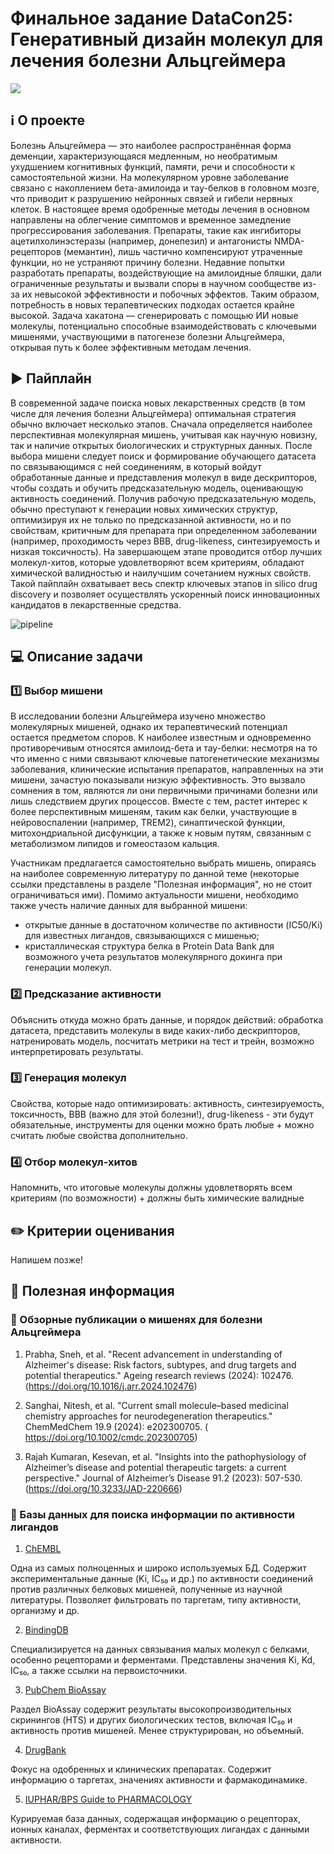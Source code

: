 # **Финальное задание DataCon25**: Генеративный дизайн молекул для лечения болезни Альцгеймера

![](https://www.alzint.org/u/Neurons-stock-image.png)

## ℹ️ О проекте

Болезнь Альцгеймера — это наиболее распространённая форма деменции, характеризующаяся медленным, но необратимым ухудшением когнитивных функций, памяти, речи и способности к самостоятельной жизни. На молекулярном уровне заболевание связано с накоплением бета-амилоида и тау-белков в головном мозге, что приводит к разрушению нейронных связей и гибели нервных клеток. В настоящее время одобренные методы лечения в основном направлены на облегчение симптомов и временное замедление прогрессирования заболевания. Препараты, такие как ингибиторы ацетилхолинэстеразы (например, донепезил) и антагонисты NMDA-рецепторов (мемантин), лишь частично компенсируют утраченные функции, но не устраняют причину болезни. Недавние попытки разработать препараты, воздействующие на амилоидные бляшки, дали ограниченные результаты и вызвали споры в научном сообществе из-за их невысокой эффективности и побочных эффектов. Таким образом, потребность в новых терапевтических подходах остается крайне высокой. Задача хакатона — сгенерировать с помощью ИИ новые молекулы, потенциально способные взаимодействовать с ключевыми мишенями, участвующими в патогенезе болезни Альцгеймера, открывая путь к более эффективным методам лечения.

## ▶️ Пайплайн

В современной задаче поиска новых лекарственных средств (в том числе для лечения болезни Альцгеймера) оптимальная стратегия обычно включает несколько этапов. Сначала определяется наиболее перспективная молекулярная мишень, учитывая как научную новизну, так и наличие открытых биологических и структурных данных. После выбора мишени следует поиск и формирование обучающего датасета по связывающимся с ней соединениям, в который войдут обработанные данные и представления молекул в виде дескрипторов, чтобы создать и обучить предсказательную модель, оценивающую активность соединений. Получив рабочую предсказательную модель, обычно преступают к генерации новых химических структур, оптимизируя их не только по предсказанной активности, но и по свойствам, критичным для препарата при определенном заболевании (например, проходимость через BBB, drug-likeness, синтезируемость и низкая токсичность). На завершающем этапе проводится отбор лучших молекул-хитов, которые удовлетворяют всем критериям, обладают химической валидностью и наилучшим сочетанием нужных свойств. Такой пайплайн охватывает весь спектр ключевых этапов in silico drug discovery и позволяет осуществлять ускоренный поиск инновационных кандидатов в лекарственные средства.

![pipeline](https://github.com/user-attachments/assets/a870eee2-5df7-4811-b949-2e85ef9c8c4d)

## 💻 Описание задачи

### 1️⃣ Выбор мишени

В исследовании болезни Альцгеймера изучено множество молекулярных мишеней, однако их терапевтический потенциал остается предметом споров. К наиболее известным и одновременно противоречивым относятся амилоид-бета и тау-белки: несмотря на то что именно с ними связывают ключевые патогенетические механизмы заболевания, клинические испытания препаратов, направленных на эти мишени, зачастую показывали низкую эффективность. Это вызвало сомнения в том, являются ли они первичными причинами болезни или лишь следствием других процессов. Вместе с тем, растет интерес к более перспективным мишеням, таким как белки, участвующие в нейровоспалении (например, TREM2), синаптической функции, митохондриальной дисфункции, а также к новым путям, связанным с метаболизмом липидов и гомеостазом кальция.

Участникам предлагается самостоятельно выбрать мишень, опираясь на наиболее современную литературу по данной теме (некоторые ссылки представлены в разделе "Полезная информация", но не стоит ограничиваться ими). Помимо актуальности мишени, необходимо также учесть наличие данных для выбранной мишени:
- открытые данные в достаточном количестве по активности (IC50/Ki) для известных лигандов, связывающихся с мишенью;
- кристаллическая структура белка в Protein Data Bank для возможного учета результатов молекулярного докинга при генерации молекул.

### 2️⃣ Предсказание активности

Объяснить откуда можно брать данные, и порядок действий: обработка датасета, представить молекулы в виде каких-либо дескрипторов, натренировать модель, посчитать метрики на тест и трейн, возможно интерпретировать результаты.

### 3️⃣ Генерация молекул

Свойства, которые надо оптимизировать: активность, синтезируемость, токсичность, BBB (важно для этой болезни!), drug-likeness - эти будут обязательные, инструменты для оценки можно брать любые + можно считать любые свойства дополнительно. 

### 4️⃣ Отбор молекул-хитов

Напомнить, что итоговые молекулы должны удовлетворять всем критериям (по возможности) + должны быть химические валидные

## ✏️ Критерии оценивания

Напишем позже!

## 📖 Полезная информация

### 📌 Обзорные публикации о мишенях для болезни Альцгеймера

1. Prabha, Sneh, et al. "Recent advancement in understanding of Alzheimer's disease: Risk factors, subtypes, and drug targets and potential therapeutics." Ageing research reviews (2024): 102476. (https://doi.org/10.1016/j.arr.2024.102476)

2. Sanghai, Nitesh, et al. "Current small molecule–based medicinal chemistry approaches for neurodegeneration therapeutics." ChemMedChem 19.9 (2024): e202300705. ( https://doi.org/10.1002/cmdc.202300705)

3. Rajah Kumaran, Kesevan, et al. "Insights into the pathophysiology of Alzheimer’s disease and potential therapeutic targets: a current perspective." Journal of Alzheimer’s Disease 91.2 (2023): 507-530. (https://doi.org/10.3233/JAD-220666)

### 📌 Базы данных для поиска информации по активности лигандов

1. [ChEMBL](https://www.ebi.ac.uk/chembl/)

Одна из самых полноценных и широко используемых БД. Содержит экспериментальные данные (Ki, IC₅₀ и др.) по активности соединений против различных белковых мишеней, полученные из научной литературы. Позволяет фильтровать по таргетам, типу активности, организму и др.

2. [BindingDB](https://www.bindingdb.org/)

Специализируется на данных связывания малых молекул с белками, особенно рецепторами и ферментами. Представлены значения Ki, Kd, IC₅₀, а также ссылки на первоисточники.

3. [PubChem BioAssay](https://pubchem.ncbi.nlm.nih.gov/)

Раздел BioAssay содержит результаты высокопроизводительных скринингов (HTS) и других биологических тестов, включая IC₅₀ и активность против мишеней. Менее структурирован, но объемный.

4. [DrugBank](https://go.drugbank.com/)

Фокус на одобренных и клинических препаратах. Содержит информацию о таргетах, значениях активности и фармакодинамике.

5. [IUPHAR/BPS Guide to PHARMACOLOGY](https://www.guidetopharmacology.org/)

Курируемая база данных, содержащая информацию о рецепторах, ионных каналах, ферментах и соответствующих лигандах с данными активности.

